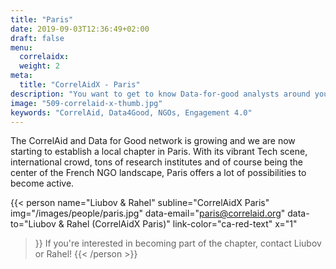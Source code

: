 ```yaml
---
title: "Paris"
date: 2019-09-03T12:36:49+02:00
draft: false
menu: 
  correlaidx:
  weight: 2
meta:
  title: "CorrelAidX - Paris"
description: "You want to get to know Data-for-good analysts around you and use data for social good? In this case, you are interested in CorrelAidX!"
image: "509-correlaid-x-thumb.jpg"
keywords: "CorrelAid, Data4Good, NGOs, Engagement 4.0"
---
```

  
The CorrelAid and Data for Good network is growing and we are now starting to establish a local chapter in Paris. 
With its vibrant Tech scene,  international crowd,  tons of research institutes and of course being the center of the French NGO landscape, Paris offers a lot of possibilities to become active. 


{{< person 
  name="Liubov & Rahel"
  subline="CorrelAidX Paris"
  img="/images/people/paris.jpg"
  data-email="paris@correlaid.org"
  data-to="Liubov & Rahel (CorrelAidX Paris)"
  link-color="ca-red-text"
  x="1"
  >}}
If you're interested in becoming part of the chapter, contact Liubov or Rahel!
{{< /person >}}